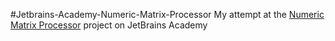 #Jetbrains-Academy-Numeric-Matrix-Processor
My attempt at the [Numeric Matrix Processor](https://hyperskill.org/projects/96) project on JetBrains Academy